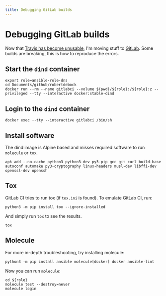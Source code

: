 ```yaml
---
title: Debugging GitLab builds
---
```


# Debugging GitLab builds

Now that [Travis has become unusable](https://blog.travis-ci.com/2020-11-02-travis-ci-new-billing), I'm moving stuff to [GitLab](https://gitlab.com/robertdebock). Some builds are breaking, this is how to reproduce the errors.

## Start the `dind` container

```shell
export role=ansible-role-dns
cd Documents/github/robertdebock
docker run --rm --name gitlabci --volume $(pwd)/${role}:/${role}:z --privileged --tty --interactive docker:stable-dind
```

## Login to the `dind` container

```shell
docker exec --tty --interactive gitlabci /bin/sh
```

## Install software

The dind image is Alpine based and misses required software to run `molecule` or `tox`.

```shell
apk add --no-cache python3 python3-dev py3-pip gcc git curl build-base autoconf automake py3-cryptography linux-headers musl-dev libffi-dev openssl-dev openssh
```

## Tox

GitLab CI tries to run tox (if `tox.ini` is found). To emulate GitLab CI, run:

```shell
python3 -m pip install tox --ignore-installed
```

And simply run `tox` to see the results.

```shell
tox
```

## Molecule

For more in-depth troubleshooting, try installing molecule:

```
python3 -m pip install ansible molecule[docker] docker ansible-lint
```

Now you can run `molecule`:

```shell
cd ${role}
molecule test --destroy=never
molecule login
```
